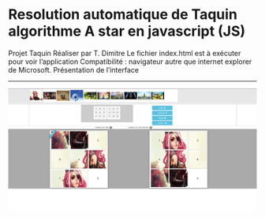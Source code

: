 # Resolution automatique de Taquin algorithme A star en javascript (JS)
Projet Taquin Réaliser par T. Dimitre
Le fichier index.html est à exécuter pour voir l’application
Compatibilité : navigateur autre que internet explorer de Microsoft.
Présentation de l’interface
_____________________________________________________________________________________________________________________________
![alt text](taquin.png)
